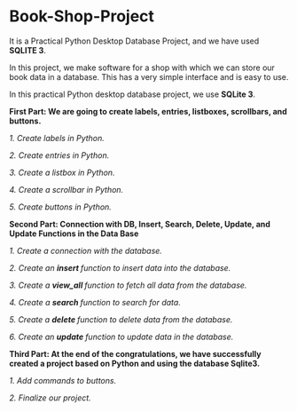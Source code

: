 # Book-Shop-Project
<p>It is a Practical Python Desktop Database Project, and we have used <strong>SQLITE 3</strong>.</p>

<p>In this project, we make software for a shop with which we can store our book data in a database. This has a very simple interface and is easy to use.</p>

<p>In this practical Python desktop database project, we use <strong>SQLite 3</strong>.</p>

<p><strong>First Part: We are going to create labels, entries, listboxes, scrollbars, and buttons.</strong></p>

<p><em>1. Create labels in Python. </em></p>

<p><em>2. Create entries in Python. </em></p>

<p><em>3. Create a listbox in Python. </em></p>

<p><em>4. Create a scrollbar in Python. </em></p>

<p><em>5. Create buttons in Python. </em></p>

<p><strong>Second Part: Connection with DB, Insert, Search, Delete, Update, and Update Functions in the Data Base</strong></p>

<p><em>1. Create a connection with the database. </em></p>

<p><em>2. Create an </em><strong><em>insert </em></strong><em>function to insert data into the database. </em></p>

<p><em>3. Create a </em><strong><em>view_all </em></strong><em>function to fetch all data from the database. </em></p>

<p><em>4. Create a </em><strong><em>search </em></strong><em>function to search for data. </em></p>

<p><em>5. Create a </em><strong><em>delete </em></strong><em>function to delete data from the database. </em></p>

<p><em>6. Create an </em><strong><em>update </em></strong><em>function to update data in the database. </em></p>

<p><strong>Third Part: At the end of the congratulations, we have successfully created a project based on Python and using the database Sqlite3. </strong></p>

<p><em>1. Add commands to buttons. </em></p>

<p><em>2. Finalize our project. </em></p>
